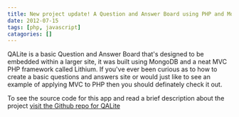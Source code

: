 ```yaml
---
title: New project update! A Question and Answer Board using PHP and MongoDB
date: 2012-07-15
tags: [php, javascript]
catagories: []
---
```

QALite is a basic Question and Answer Board that's designed to be embedded within a larger site, it was built using MongoDB and a neat MVC PHP framework called Lithium. If you've ever been curious as to how to create a basic questions and answers site or would just like to see an example of applying MVC to PHP then you should definately check it out.

To see the source code for this app and read a brief description about the project [visit the Github repo for QALite][link_qalite]

[link_qalite]: https://github.com/taywils/QA-LIte
